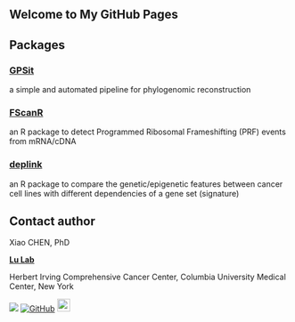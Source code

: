 ## Welcome to My GitHub Pages

## Packages

### [GPSit](https://github.com/seanchen607/GPSit) 
a simple and automated pipeline for phylogenomic reconstruction

### [FScanR](https://github.com/seanchen607/FScanR)
an R package to detect Programmed Ribosomal Frameshifting (PRF) events from mRNA/cDNA

### [deplink](https://github.com/seanchen607/deplink)
an R package to compare the genetic/epigenetic features between cancer cell lines with different dependencies of a gene set (signature)


## Contact author

Xiao CHEN, PhD

[**Lu Lab**](https://chaolulab.com/)

Herbert Irving Comprehensive Cancer Center, Columbia University Medical Center, New York

<li style="display:inline-block;"><a href="mailto:seanchen607@gmail.com" style="display:block"><img src="https://raw.githubusercontent.com/ryanoasis/email-signature/master/envelope-bigger-gmail-50px.png" /></a></li>
<li style="display:inline-block;"><a href="https://github.com/seanchen607" target="_blank" style="display:block"><img src="https://raw.githubusercontent.com/ryanoasis/email-signature/master/github-bigger-alt-50px.png" alt="GitHub" /></a></li>
<li style="display:inline-block;"><a href="https://www.researchgate.net/profile/Xiao_Chen126" target="_blank" style="display:block"><img src="https://www.researchgate.net/favicon.ico" height="23" /></a></li>

